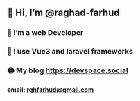  ## 👋 Hi, I’m @raghad-farhud
###  👀 I’m a web Developer
###  🌱 I use Vue3 and laravel frameworks
###  🖨️ My blog https://devspace.social 

####  email: rghfarhud@gmail.com

<!---
raghad-farhud/raghad-farhud is a ✨ special ✨ repository because its `README.md` (this file) appears on your GitHub profile.
You can click the Preview link to take a look at your changes.
--->

